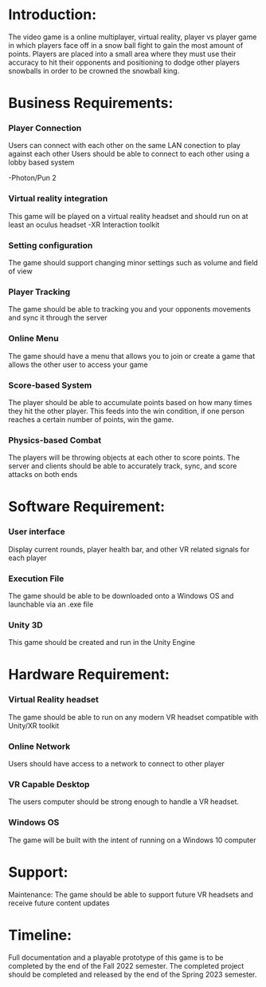 # Introduction:

The video game is a online multiplayer, virtual reality, player vs player game in which players face off in a snow ball fight to gain the most amount of points. Players are placed into a small area where they must use their accuracy to hit their opponents and positioning to dodge other players snowballs in order to be crowned the snowball king.

# Business Requirements:
### Player Connection
Users can connect with each other on the same LAN conection to play against each other
Users should be able to connect to each other using a lobby based system

  -Photon/Pun 2
### Virtual reality integration
This game will be played on a virtual reality headset and should run on at least an oculus headset
 -XR Interaction toolkit
### Setting configuration
The game should support changing minor settings such as volume and field of view
### Player Tracking
The game should be able to tracking you and your opponents movements and sync it through the server
### Online Menu
The game should have a menu that allows you to join or create a game that allows the other user to access your game
### Score-based System
The player should be able to accumulate points based on how many times they hit the other player. This feeds into the win condition, if one person reaches a certain number of points, win the game.
### Physics-based Combat
The players will be throwing objects at each other to score points. The server and clients should be able to accurately track, sync, and score attacks on both ends

# Software Requirement:
### User interface
Display current rounds, player health bar, and other VR related signals for each player
### Execution File
The game should be able to be downloaded onto a Windows OS and launchable via an .exe file
### Unity 3D
This game should be created and run in the Unity Engine



# Hardware Requirement:
### Virtual Reality headset
The game should be able to run on any modern VR headset compatible with Unity/XR toolkit
### Online Network
Users should have access to a network to connect to other player
### VR Capable Desktop
The users computer should be strong enough to handle a VR headset.
### Windows OS
The game will be built with the intent of running on a Windows 10 computer


# Support:
Maintenance: The game should be able to support future VR headsets and receive future content updates

# Timeline: 
Full documentation and a playable prototype of this game is to be completed by the end of the Fall 2022 semester. The completed project should be completed and released by the end of the Spring 2023 semester.

